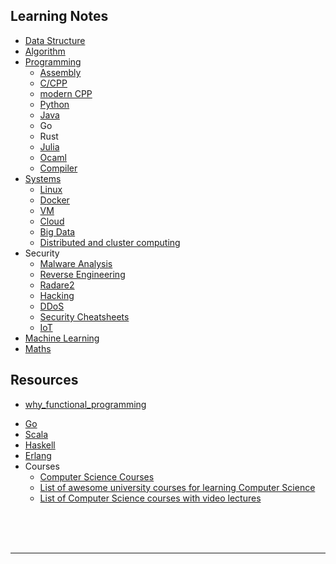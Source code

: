 ## Learning Notes

- [Data Structure](./data-structure/README.md)
- [Algorithm](./algorithm/README.md)
- [Programming](./programming/README.md)
    - [Assembly](./programming/assembly/README.md)
    - [C/CPP](./programming/c-cpp/README.md)
    - [modern CPP](./programming/modern-cpp/README.md)
    - [Python](./programming/python/README.md)
    - [Java](./programming/java/README.md)
    - Go
    - Rust
    - [Julia](https://github.com/ifding/deep-learning-julia)
    - [Ocaml](./programming/ocaml/README.txt)
    - [Compiler](./programming/compiler/README.md)
- [Systems](./systems/README.md)
    - [Linux](./systems/linux/README.md)
    - [Docker](./systems/docker/README.md)
    - [VM](./systems/vm/README.md)
    - [Cloud](./systems/cloud/README.md)
    - [Big Data](./systems/bigData/README.md)
    - [Distributed and cluster computing](./computing/README.md)
- Security
    - [Malware Analysis](./security/malware-analysis/README.md)
    - [Reverse Engineering](./security/reverse-engineering/README.md)
    - [Radare2](https://github.com/ifding/radare2-tutorial)
    - [Hacking](./security/hacking/README.md)
    - [DDoS](./security/ddos/README.md)
    - [Security Cheatsheets](./security-cheatsheets)
    - [IoT](./security/iot-security.md)
- [Machine Learning](./machine-learning/README.md)
- [Maths](./maths/README.md)


## Resources

* [why_functional_programming](./programming/why_functional_programming.md)
- [Go](https://github.com/uhub/awesome-go)
- [Scala](https://github.com/uhub/awesome-scala)
- [Haskell](https://github.com/uhub/awesome-haskell)
- [Erlang](https://github.com/uhub/awesome-erlang)
- Courses
  * [Computer Science Courses](computer-science-courses.md)
  * [List of awesome university courses for learning Computer Science](https://github.com/prakhar1989/awesome-courses)
  * [List of Computer Science courses with video lectures](https://github.com/Developer-Y/cs-video-courses)





<br>
<br>
<br>
<hr>
<br>




